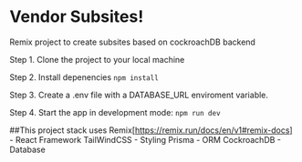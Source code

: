 # Vendor Subsites!

Remix project to create subsites based on cockroachDB backend

Step 1. Clone the project to your local machine

Step 2. Install depenencies
`npm install`

Step 3. Create a .env file with a DATABASE_URL enviroment variable.

Step 4. Start the app in development mode:
`npm run dev`

##This project stack uses
Remix[https://remix.run/docs/en/v1#remix-docs] - React Framework
TailWindCSS - Styling
Prisma - ORM
CockroachDB - Database
